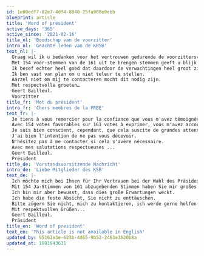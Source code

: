 ```yaml
---
id: 1e00edf7-82e7-4df4-8040-25fa908e9ebb
blueprint: article
title: 'Word of president'
active_days: '365'
active_since: '2021-02-16'
title_nl: 'Boodschap van de voorzitter'
intro_nl: 'Geachte leden van de KBSB'
text_nl: |-
  Graag wil ik u bedanken voor het vertrouwen gedurende de voorzittersverkiezing tijdens de voorbije algemene vergadering.
  Met 154 voor-stemmen van de 161 uit te brengen stemmen geeft u blijk van een groot vertrouwen in mijn persoon.
  Ik besef echter heel goed dat daardoor de verwachtingen heel groot zijn.
  Ik ben vast van plan om u niet teleur te stellen.
  Aarzel niet om mij te contacteren mocht dit nodig zijn.
  Met respectvolle groeten…
  Geert Bailleul.
  Voorzitter
title_fr: 'Mot du président'
intro_fr: 'Chers membres de la FRBE'
text_fr: |-
  Je tiens à vous remercier pour la confiance que vous m'avez témoignée lors de l'élection du président lors de la dernière assemblée générale.
  Avec 154 votes favorables sur 161 votes à exprimer, vous m'avez accordé une grande confiance.
  Je suis bien conscient, cependant, que cela suscite de grandes attentes.
  J'ai bien l'intention de ne pas vous décevoir.
  N'hésitez pas à me contacter si cela s'avère nécessaire.
  Avec mes salutations respectueuses ...
  Geert Bailleul.
  Président
title_de: 'Vorstandsvorsitzende Nachricht'
intro_de: 'Liebe Mitglieder des KSB'
text_de: |-
  Ich möchte mich bei Ihnen für Ihr Vertrauen bei der Wahl des Präsidenten während der vergangenen Mitgliederversammlung bedanken.
  Mit 154 Ja-Stimmen von 161 abzugebenden Stimmen haben Sie mir großes Vertrauen entgegengebracht.
  Ich bin mir aber bewusst, dass dies große Erwartungen weckt.
  Ich habe die feste Absicht, Sie nicht zu enttäuschen.
  Bitte zögern Sie nicht, mich zu kontaktieren, ich werde gerne helfen.
  Mit respektvollen Grüßen...
  Geert Bailleul.
  Präsident
title_en: 'Word of president'
text_en: 'This article is not available in English'
updated_by: 95162e3e-623b-4d65-9b52-2463e3620b8a
updated_at: 1681643631
---
```

